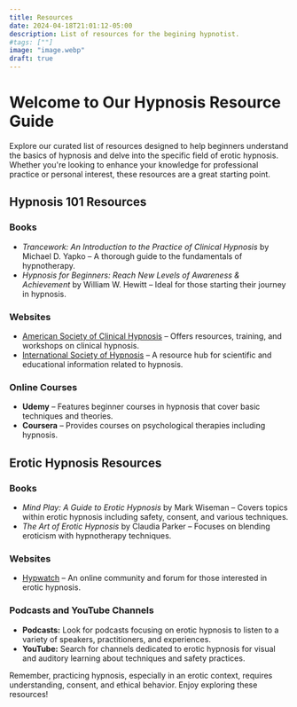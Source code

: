 ```yaml
---
title: Resources
date: 2024-04-18T21:01:12-05:00
description: List of resources for the begining hypnotist.
#tags: [""]
image: "image.webp"
draft: true
---
```


# Welcome to Our Hypnosis Resource Guide

Explore our curated list of resources designed to help beginners understand the basics of hypnosis and delve into the specific field of erotic hypnosis. Whether you're looking to enhance your knowledge for professional practice or personal interest, these resources are a great starting point.

## Hypnosis 101 Resources

### Books
- *Trancework: An Introduction to the Practice of Clinical Hypnosis* by Michael D. Yapko – A thorough guide to the fundamentals of hypnotherapy.
- *Hypnosis for Beginners: Reach New Levels of Awareness & Achievement* by William W. Hewitt – Ideal for those starting their journey in hypnosis.

### Websites
- [American Society of Clinical Hypnosis](https://www.asch.net/) – Offers resources, training, and workshops on clinical hypnosis.
- [International Society of Hypnosis](https://www.ishhypnosis.org/) – A resource hub for scientific and educational information related to hypnosis.

### Online Courses
- **Udemy** – Features beginner courses in hypnosis that cover basic techniques and theories.
- **Coursera** – Provides courses on psychological therapies including hypnosis.

## Erotic Hypnosis Resources

### Books
- *Mind Play: A Guide to Erotic Hypnosis* by Mark Wiseman – Covers topics within erotic hypnosis including safety, consent, and various techniques.
- *The Art of Erotic Hypnosis* by Claudia Parker – Focuses on blending eroticism with hypnotherapy techniques.

### Websites
- [Hypwatch](https://hypwatch.com/) – An online community and forum for those interested in erotic hypnosis.


### Podcasts and YouTube Channels
- **Podcasts:** Look for podcasts focusing on erotic hypnosis to listen to a variety of speakers, practitioners, and experiences.
- **YouTube:** Search for channels dedicated to erotic hypnosis for visual and auditory learning about techniques and safety practices.

Remember, practicing hypnosis, especially in an erotic context, requires understanding, consent, and ethical behavior. Enjoy exploring these resources!